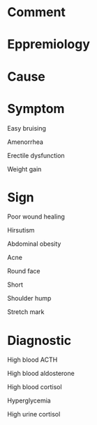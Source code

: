 # Comment

# Eppremiology

# Cause

# Symptom

Easy bruising

Amenorrhea

Erectile dysfunction

Weight gain

# Sign

Poor wound healing

Hirsutism

Abdominal obesity

Acne

Round face

Short

Shoulder hump

Stretch mark

# Diagnostic

High blood ACTH

High blood aldosterone

High blood cortisol

Hyperglycemia

High urine cortisol
